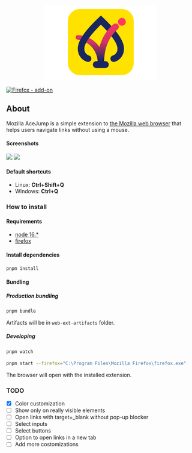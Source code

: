<div align="center">
  <a href="https://addons.mozilla.org/ru/firefox/addon/acejump/">
    <img width="300" height="200" src="https://github.com/cjvnjde/sharing/blob/main/Mozilla-AceJump/AceJump_logo.png?raw=true">
  </a>
</div>

[![Firefox - add-on](https://img.shields.io/static/v1?label=Firefox&message=add-on&color=%23FF7139&logo=Firefox+Browser)](https://addons.mozilla.org/ru/firefox/addon/acejump/)

## About
Mozilla AceJump is a simple extension to [the Mozilla web browser](https://www.mozilla.org/en-US/firefox/new/) that helps users navigate links without using a mouse.

#### Screenshots
<img height="400" src="https://user-images.githubusercontent.com/68147661/183308380-6a8141c7-313b-4e03-827a-1bcbc3c95078.png">
<img height="400" src="https://user-images.githubusercontent.com/68147661/183308384-47fcc749-c244-479f-8e9a-c95fc17b01f8.png">

#### Default shortcuts

+ Linux: **Ctrl+Shift+Q**
+ Windows: **Ctrl+Q**

### How to install

#### Requirements
* [node 16.*](https://nodejs.org/en/)
* [firefox](https://www.mozilla.org/en-US/firefox/new/)

#### Install dependencies
```bash
pnpm install
```
#### Bundling

##### Production bundling

````bash
pnpm bundle
````

Artifacts will be in `web-ext-artifacts` folder.

##### Developing

````bash
pnpm watch
````
````bash
pnpm start --firefox="C:\Program Files\Mozilla Firefox\firefox.exe"
````

The browser will open with the installed extension.

### TODO

- [x] Color customization
- [ ] Show only on really visible elements
- [ ] Open links with target=_blank without pop-up blocker
- [ ] Select inputs
- [ ] Select buttons
- [ ] Option to open links in a new tab
- [ ] Add more costomizations
